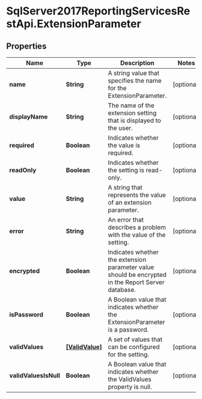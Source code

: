 # SqlServer2017ReportingServicesRestApi.ExtensionParameter

## Properties
Name | Type | Description | Notes
------------ | ------------- | ------------- | -------------
**name** | **String** | A string value that specifies the name for the ExtensionParameter. | [optional] 
**displayName** | **String** | The name of the extension setting that is displayed to the user. | [optional] 
**required** | **Boolean** | Indicates whether the value is required. | [optional] 
**readOnly** | **Boolean** | Indicates whether the setting is read-only. | [optional] 
**value** | **String** | A string that represents the value of an extension parameter. | [optional] 
**error** | **String** | An error that describes a problem with the value of the setting. | [optional] 
**encrypted** | **Boolean** | Indicates whether the extension parameter value should be encrypted in the Report Server database. | [optional] 
**isPassword** | **Boolean** | A Boolean value that indicates whether the ExtensionParameter is a password. | [optional] 
**validValues** | [**[ValidValue]**](ValidValue.md) | A set of values that can be configured for the setting. | [optional] 
**validValuesIsNull** | **Boolean** | A Boolean value that indicates whether the ValidValues property is null. | [optional] 


